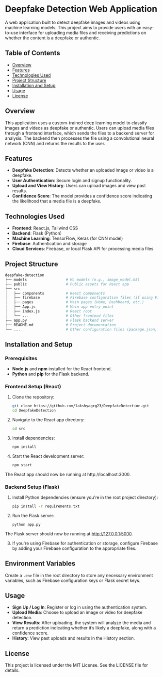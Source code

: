 # Deepfake Detection Web Application

A web application built to detect deepfake images and videos using machine learning models. This project aims to provide users with an easy-to-use interface for uploading media files and receiving predictions on whether the content is a deepfake or authentic.

## Table of Contents
- [Overview](#overview)
- [Features](#features)
- [Technologies Used](#technologies-used)
- [Project Structure](#project-structure)
- [Installation and Setup](#installation-and-setup)
- [Usage](#usage)
- [License](#license)

## Overview
This application uses a custom-trained deep learning model to classify images and videos as deepfake or authentic. Users can upload media files through a frontend interface, which sends the files to a backend server for analysis. The backend then processes the file using a convolutional neural network (CNN) and returns the results to the user.

## Features
- **Deepfake Detection**: Detects whether an uploaded image or video is a deepfake.
- **User Authentication**: Secure login and signup functionality.
- **Upload and View History**: Users can upload images and view past results.
- **Confidence Score**: The model provides a confidence score indicating the likelihood that a media file is a deepfake.

## Technologies Used
- **Frontend**: React.js, Tailwind CSS
- **Backend**: Flask (Python)
- **Machine Learning**: TensorFlow, Keras (for CNN model)
- **Firebase**: Authentication and storage
- **Cloud Services**: Firebase, or local Flask API for processing media files

## Project Structure
```bash
deepfake-detection
├── models                  # ML models (e.g., image_model.h5)
├── public                  # Public assets for React app
├── src
│   ├── components          # React components
│   ├── firebase            # Firebase configuration files (if using Firebase)
│   ├── pages               # Main pages (Home, Dashboard, etc.)
│   ├── App.js              # Main app entry point
│   ├── index.js            # React root
│   └── ...                 # Other frontend files
├── app.py                  # Flask backend server
├── README.md               # Project documentation
└── ...                     # Other configuration files (package.json, etc.)
```
## Installation and Setup

### Prerequisites
- **Node.js** and **npm** installed for the React frontend.
- **Python** and **pip** for the Flask backend.

### Frontend Setup (React)
1. Clone the repository:
   ```bash
   git clone https://github.com/lakshyagrg23/DeepfakeDetection.git
   cd DeepfakeDetection

2. Navigate to the React app directory:
   ```bash
   cd src

3. Install dependencies:
   ```bash
   npm install

4. Start the React development server:
   ```bash
   npm start

The React app should now be running at http://localhost:3000.

### Backend Setup (Flask)

1. Install Python dependencies (ensure you're in the root project directory):
   ```bash
   pip install -r requirements.txt

2. Run the Flask server:
   ```bash
   python app.py
The Flask server should now be running at http://127.0.0.1:5000.

3. If you're using Firebase for authentication or storage, configure Firebase by adding your Firebase configuration to the appropriate files.

## Environment Variables

Create a `.env` file in the root directory to store any necessary environment variables, such as Firebase configuration keys or Flask secret keys.

## Usage

- **Sign Up / Log In**: Register or log in using the authentication system.
- **Upload Media**: Choose to upload an image or video for deepfake detection.
- **View Results**: After uploading, the system will analyze the media and return a prediction indicating whether it’s likely a deepfake, along with a confidence score.
- **History**: View past uploads and results in the History section.

## License

This project is licensed under the MIT License. See the LICENSE file for details.

